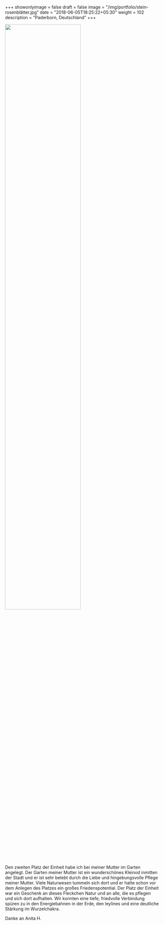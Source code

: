 +++
showonlyimage = false
draft = false
image = "/img/portfolio/stein-rosenblätter.jpg"
date = "2018-06-05T18:25:22+05:30"
weight = 102
description = "Paderborn, Deutschland"
+++

<img src="/img/portfolio/stein-rosenblätter.jpg" width=70% id="bildImText"/>

Den zweiten Platz der Einheit habe ich bei meiner Mutter im Garten angelegt. Der Garten meiner Mutter ist ein wunderschönes Kleinod inmitten der Stadt und er ist sehr belebt durch die Liebe und hingebungsvolle Pflege meiner Mutter. Viele Naturwesen tummeln sich dort und er hatte schon vor dem Anlegen des Platzes ein großes Friedenspotential. Der Platz der Einheit war ein Geschenk an dieses Fleckchen Natur und an alle, die es pflegen und sich dort aufhalten. Wir konnten eine tiefe, friedvolle Verbindung spüren zu in den Energiebahnen in der Erde, den leylines und eine deutliche Stärkung im Wurzelchakra.

Danke an Anita H.